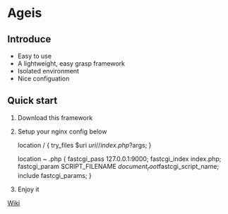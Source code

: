 # Ageis
##  Introduce 
*   Easy to use
*   A lightweight, easy grasp framework
*   Isolated environment
*   Nice configuation

##  Quick start
1.   Download this framework
2.   Setup your nginx config below

        location / {
          try_files $uri $uri/ /index.php?$args;
        }

        location ~ \.php {
          fastcgi_pass   127.0.0.1:9000;
          fastcgi_index  index.php;
          fastcgi_param  SCRIPT_FILENAME  $document_root$fastcgi_script_name;
          include        fastcgi_params;
        }
3. Enjoy it      

[Wiki](https://github.com/nanron0919/Ageis/wiki)
